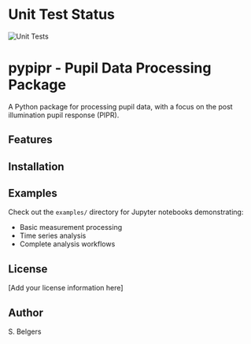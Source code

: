 # Unit Test Status
![Unit Tests](https://github.com/SBelgers/pypipr_package/actions/workflows/tests.yml/badge.svg)
# pypipr - Pupil Data Processing Package

A Python package for processing pupil data, with a focus on the post illumination pupil response (PIPR).

## Features


## Installation


## Examples

Check out the `examples/` directory for Jupyter notebooks demonstrating:
- Basic measurement processing
- Time series analysis
- Complete analysis workflows


## License

[Add your license information here]

## Author

S. Belgers
